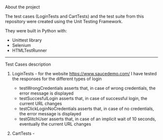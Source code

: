 About the project

The test cases (LoginTests and CartTests) and the test suite from this repository were created using the Unit Testing Framework. 

They were built in Python with:
- Unittest library
- Selenium
- HTMLTestRunner

------------------------------------------------------------------------------------------------------------------------------------------------------------------------------------------------------------------

Test Cases description

1. LoginTests - for the website https://www.saucedemo.com/ I have tested the responses for the different types of login
   - testWrongCredentials asserts that, in case of wrong credentials, the error message is displayed
   - testSuccesfulLogin asserts that, in case of successful login, the current URL changes
   - testClickLoginNoCredentials asserts that, in case of no credentials, the error message is displayed
   - testGlitchUser asserts that, in case of an implicit wait of 10 seconds, eventually the current URL changes

2. CartTests - 
     
